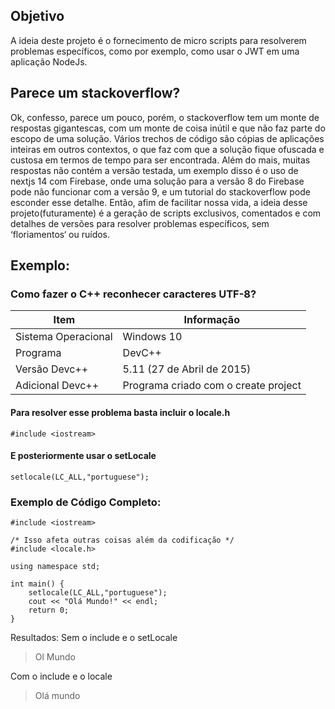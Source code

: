 ## Objetivo
A ideia deste projeto é o fornecimento de micro scripts para resolverem problemas específicos, como por exemplo, como usar o JWT em uma aplicação NodeJs.

## Parece um stackoverflow? 
Ok, confesso, parece um pouco, porém, o stackoverflow tem um monte de respostas gigantescas, com um monte de coisa inútil e que não faz parte do escopo de uma solução. 
Vários trechos de código são cópias de aplicações inteiras em outros contextos, o que faz com que a solução fique ofuscada e custosa em termos de tempo para ser encontrada. Além do mais, muitas respostas não contém a versão testada, um exemplo disso é o uso de nextjs 14 com Firebase, onde uma solução para a versão 8 do Firebase pode não funcionar com a versão 9, e um tutorial do stackoverflow pode esconder esse detalhe.
Então, afim de facilitar nossa vida, a ideia desse projeto(futuramente) é a geração de scripts exclusivos, comentados e com detalhes de versões para resolver problemas específicos, sem ‘floriamentos‘ ou ruídos.
## Exemplo:

### Como fazer o C++ reconhecer caracteres UTF-8?

| Item | Informação |
|------|-------------|
|Sistema Operacional | Windows 10 |
|Programa | DevC++ |
|Versão Devc++ | 5.11 (27 de Abril de 2015) |
|Adicional Devc++ | Programa criado com o create project |

#### Para resolver esse problema basta incluir o locale.h    
```cplusplus
#include <iostream>
```
#### E posteriormente usar o setLocale   
```cplusplus
setlocale(LC_ALL,"portuguese");
```

### Exemplo de Código Completo:

```cplusplus
#include <iostream>

/* Isso afeta outras coisas além da codificação */
#include <locale.h>

using namespace std;

int main() {
    setlocale(LC_ALL,"portuguese");
    cout << "Olá Mundo!" << endl;
    return 0;
}
```

Resultados:
Sem o include e o setLocale
> Ol Mundo

Com o include e o locale
> Olá mundo
